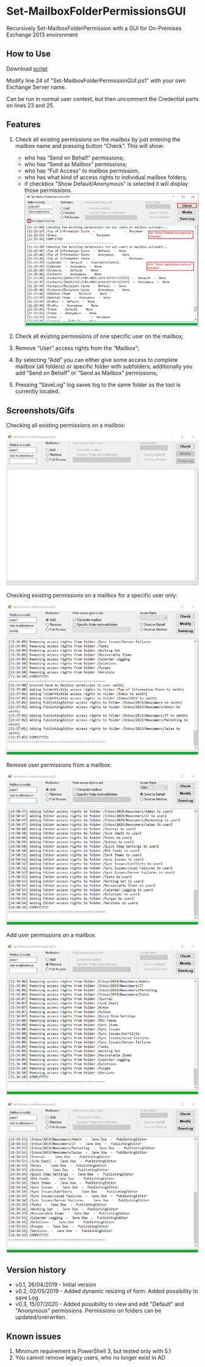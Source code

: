 # Set-MailboxFolderPermissionsGUI
Recursively Set-MailboxFolderPermission with a GUI for On-Premises Exchange 2013 environment

## How to Use
Download [script](https://github.com/Tristanic1/Set-MailboxFolderPermissionsGUI/archive/master.zip)

Modify line 24 of "Set-MailboxFolderPermissionGUI.ps1" with your own Exchange Server name.

Can be run in normal user context, but then uncomment the Credential parts on lines 23 and 25.

## Features
1.	Check all existing permissions on the mailbox by just entering the mailbox name and pressing button “Check”.
This will show:
    * who has “Send on Behalf” permissions;
    * who has “Send as Mailbox” permissions;
    * who has “Full Access” to mailbox permission;
    * who has what kind of access rights to individual mailbox folders;
    * if checkbox "Show Default/Anonymous" is selected it will display those permissions.
![Check Permissions](https://github.com/Tristanic1/Set-MailboxFolderPermissionsGUI/blob/master/img/Default_Anonymous.jpg)

2.	Check all existing permissions of one specific user on the mailbox;
3.	Remove “User” access rights from the “Mailbox”;
4.	By selecting “Add” you can either give some access to complete mailbox (all folders) or specific folder with subfolders; additionally you add “Send on Behalf” or “Send as Mailbox” permissions;
5.	Pressing “SaveLog” log saves log to the same folder as the tool is currently located.

## Screenshots/Gifs
Checking all existing permissions on a mailbox:

![Check All Permissions](https://github.com/Tristanic1/Set-MailboxFolderPermissionsGUI/blob/master/img/Check.gif)


Checking existing permissions on a mailbox for a specific user only:

![Check Single User Permissions](https://github.com/Tristanic1/Set-MailboxFolderPermissionsGUI/blob/master/img/CheckUser1.gif)


Remove user permissions from a mailbox:

![Remove User Permissions](https://github.com/Tristanic1/Set-MailboxFolderPermissionsGUI/blob/master/img/Remove1.gif)


Add user permissions on a mailbox:

![Add Specific Folder Permissions](https://github.com/Tristanic1/Set-MailboxFolderPermissionsGUI/blob/master/img/Add1.gif)

![Add User Permissions](https://github.com/Tristanic1/Set-MailboxFolderPermissionsGUI/blob/master/img/Modify1.gif)

## Version history
*    v0.1, 26/04/2019 - Initial version
*    v0.2, 02/05/2019 - Added dynamic resizing of form. Added possibility to save Log.
*    v0.3, 15/07/2020 - Added possibility to view and edit "Default" and "Anonymous" permissions. Permissions on folders can be updated/overwriten.

## Known issues
1.	Minimum requirement is PowerShell 3, but tested only with 5.1
2. You cannot remove legacy users, who no longer exist in AD
